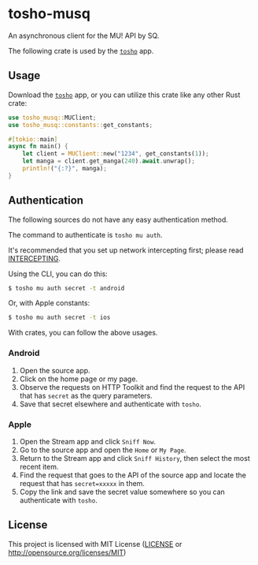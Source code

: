 # tosho-musq

An asynchronous client for the MU! API by SQ.

The following crate is used by the [`tosho`](tosho) app.

## Usage

Download the [`tosho`](tosho) app, or you can utilize this crate like any other Rust crate:

```rust
use tosho_musq::MUClient;
use tosho_musq::constants::get_constants;

#[tokio::main]
async fn main() {
    let client = MUClient::new("1234", get_constants(1));
    let manga = client.get_manga(240).await.unwrap();
    println!("{:?}", manga);
}
```

## Authentication

The following sources do not have any easy authentication method.

The command to authenticate is `tosho mu auth`.

It's recommended that you set up network intercepting first; please read [INTERCEPTING](https://github.com/noaione/tosho-mango/blob/master/INTERCEPTING.md).

Using the CLI, you can do this:

```bash
$ tosho mu auth secret -t android
```

Or, with Apple constants:

```bash
$ tosho mu auth secret -t ios
```

With crates, you can follow the above usages.

### Android

1. Open the source app.
2. Click on the home page or my page.
3. Observe the requests on HTTP Toolkit and find the request to the API that has `secret` as the query parameters.
4. Save that secret elsewhere and authenticate with `tosho`.

### Apple

1. Open the Stream app and click `Sniff Now`.
2. Go to the source app and open the `Home` or `My Page`.
3. Return to the Stream app and click `Sniff History`, then select the most recent item.
4. Find the request that goes to the API of the source app and locate the request that has `secret=xxxxx` in them.
5. Copy the link and save the secret value somewhere so you can authenticate with `tosho`.

## License

This project is licensed with MIT License ([LICENSE](https://github.com/noaione/tosho-mango/blob/master/LICENSE) or http://opensource.org/licenses/MIT)

[tosho]: https://crates.io/crates/tosho